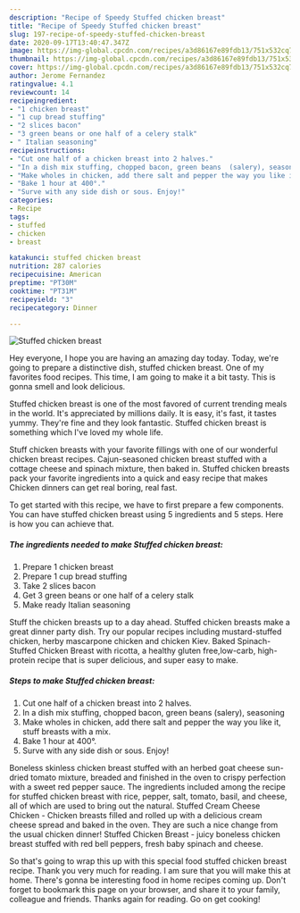 ```yaml
---
description: "Recipe of Speedy Stuffed chicken breast"
title: "Recipe of Speedy Stuffed chicken breast"
slug: 197-recipe-of-speedy-stuffed-chicken-breast
date: 2020-09-17T13:40:47.347Z
image: https://img-global.cpcdn.com/recipes/a3d86167e89fdb13/751x532cq70/stuffed-chicken-breast-recipe-main-photo.jpg
thumbnail: https://img-global.cpcdn.com/recipes/a3d86167e89fdb13/751x532cq70/stuffed-chicken-breast-recipe-main-photo.jpg
cover: https://img-global.cpcdn.com/recipes/a3d86167e89fdb13/751x532cq70/stuffed-chicken-breast-recipe-main-photo.jpg
author: Jerome Fernandez
ratingvalue: 4.1
reviewcount: 14
recipeingredient:
- "1 chicken breast"
- "1 cup bread stuffing"
- "2 slices bacon"
- "3 green beans or one half of a celery stalk"
- " Italian seasoning"
recipeinstructions:
- "Cut one half of a chicken breast into 2 halves."
- "In a dish mix stuffing, chopped bacon, green beans  (salery), seasoning"
- "Make wholes in chicken, add there salt and pepper the way you like it, stuff breasts with a mix."
- "Bake 1 hour at 400°."
- "Surve with any side dish or sous. Enjoy!"
categories:
- Recipe
tags:
- stuffed
- chicken
- breast

katakunci: stuffed chicken breast 
nutrition: 287 calories
recipecuisine: American
preptime: "PT30M"
cooktime: "PT31M"
recipeyield: "3"
recipecategory: Dinner

---
```



![Stuffed chicken breast](https://img-global.cpcdn.com/recipes/a3d86167e89fdb13/751x532cq70/stuffed-chicken-breast-recipe-main-photo.jpg)

Hey everyone, I hope you are having an amazing day today. Today, we're going to prepare a distinctive dish, stuffed chicken breast. One of my favorites food recipes. This time, I am going to make it a bit tasty. This is gonna smell and look delicious.

Stuffed chicken breast is one of the most favored of current trending meals in the world. It's appreciated by millions daily. It is easy, it's fast, it tastes yummy. They're fine and they look fantastic. Stuffed chicken breast is something which I've loved my whole life.

Stuff chicken breasts with your favorite fillings with one of our wonderful chicken breast recipes. Cajun-seasoned chicken breast stuffed with a cottage cheese and spinach mixture, then baked in. Stuffed chicken breasts pack your favorite ingredients into a quick and easy recipe that makes Chicken dinners can get real boring, real fast.


To get started with this recipe, we have to first prepare a few components. You can have stuffed chicken breast using 5 ingredients and 5 steps. Here is how you can achieve that.

<!--inarticleads1-->

##### The ingredients needed to make Stuffed chicken breast:

1. Prepare 1 chicken breast
1. Prepare 1 cup bread stuffing
1. Take 2 slices bacon
1. Get 3 green beans or one half of a celery stalk
1. Make ready  Italian seasoning


Stuff the chicken breasts up to a day ahead. Stuffed chicken breasts make a great dinner party dish. Try our popular recipes including mustard-stuffed chicken, herby mascarpone chicken and chicken Kiev. Baked Spinach-Stuffed Chicken Breast with ricotta, a healthy gluten free,low-carb, high-protein recipe that is super delicious, and super easy to make. 

<!--inarticleads2-->

##### Steps to make Stuffed chicken breast:

1. Cut one half of a chicken breast into 2 halves.
1. In a dish mix stuffing, chopped bacon, green beans  (salery), seasoning
1. Make wholes in chicken, add there salt and pepper the way you like it, stuff breasts with a mix.
1. Bake 1 hour at 400°.
1. Surve with any side dish or sous. Enjoy!


Boneless skinless chicken breast stuffed with an herbed goat cheese sun-dried tomato mixture, breaded and finished in the oven to crispy perfection with a sweet red pepper sauce. The ingredients included among the recipe for stuffed chicken breast with rice, pepper, salt, tomato, basil, and cheese, all of which are used to bring out the natural. Stuffed Cream Cheese Chicken - Chicken breasts filled and rolled up with a delicious cream cheese spread and baked in the oven. They are such a nice change from the usual chicken dinner! Stuffed Chicken Breast - juicy boneless chicken breast stuffed with red bell peppers, fresh baby spinach and cheese. 

So that's going to wrap this up with this special food stuffed chicken breast recipe. Thank you very much for reading. I am sure that you will make this at home. There's gonna be interesting food in home recipes coming up. Don't forget to bookmark this page on your browser, and share it to your family, colleague and friends. Thanks again for reading. Go on get cooking!
